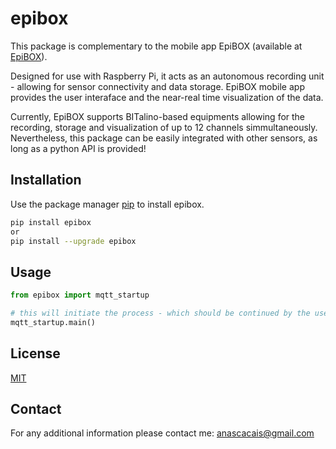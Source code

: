 # epibox

This package is complementary to the mobile app EpiBOX (available at [EpiBOX](https://github.com/anascacais/rPiInterface)).

Designed for use with Raspberry Pi, it acts as an autonomous recording unit - allowing for sensor connectivity and data storage. EpiBOX mobile app provides the user interaface and the near-real time visualization of the data. 

Currently, EpiBOX supports BITalino-based equipments allowing for the recording, storage and visualization of up to 12 channels simmultaneously. Nevertheless, this package can be easily integrated with other sensors, as long as a python API is provided!

## Installation

Use the package manager [pip](https://pip.pypa.io/en/stable/) to install epibox.

```bash
pip install epibox
or 
pip install --upgrade epibox
```

## Usage

```python
from epibox import mqtt_startup

# this will initiate the process - which should be continued by the user interface (EpiBOX)
mqtt_startup.main() 
```

## License
[MIT](https://choosealicense.com/licenses/mit/)

## Contact
For any additional information please contact me: anascacais@gmail.com
